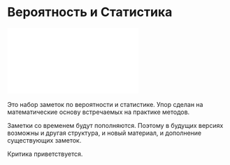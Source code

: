 # Вероятность и Статистика

![pdf](prob_and_stat.pdf)

Это набор заметок по вероятности и статистике. Упор сделан на математические основу встречаемых на практике методов.

Заметки со временем будут пополняются. Поэтому в будущих версиях возможны и другая структура, и новый материал, и дополнение существующих заметок.

Критика приветствуется.
